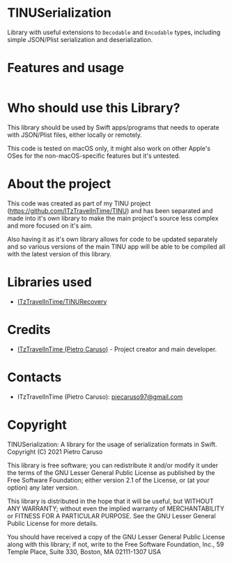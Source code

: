 # TINUSerialization

Library with useful extensions to `Decodable` and `Encodable` types, including simple JSON/Plist serialization and deserialization.

# Features and usage



```swift

```

# Who should use this Library?

This library should be used by Swift apps/programs that needs to operate with JSON/Plist files, either locally or remotely.

This code is tested on macOS only, it might also work on other Apple's OSes for the non-macOS-specific features but it's untested.

# About the project

This code was created as part of my TINU project (https://github.com/ITzTravelInTime/TINU) and has been separated and made into it's own library to make the main project's source less complex and more focused on it's aim. 

Also having it as it's own library allows for code to be updated separately and so various versions of the main TINU app will be able to be compiled all with the latest version of this library.

# Libraries used

 - [ITzTravelInTime/TINURecovery](https://github.com/ITzTravelInTime/TINURecovery)

# Credits

 - [ITzTravelInTime (Pietro Caruso)](https://github.com/ITzTravelInTime) - Project creator and main developer.

# Contacts

 - ITzTravelInTime (Pietro Caruso): piecaruso97@gmail.com

# Copyright

TINUSerialization: A library for the usage of serialization formats in Swift.
Copyright (C) 2021 Pietro Caruso

This library is free software; you can redistribute it and/or modify it under the terms of the GNU Lesser General Public License as published by the Free Software Foundation; either version 2.1 of the License, or (at your option) any later version.

This library is distributed in the hope that it will be useful, but WITHOUT ANY WARRANTY; without even the implied warranty of MERCHANTABILITY or FITNESS FOR A PARTICULAR PURPOSE. See the GNU Lesser General Public License for more details.

You should have received a copy of the GNU Lesser General Public License along with this library; if not, write to the Free Software Foundation, Inc., 59 Temple Place, Suite 330, Boston, MA 02111-1307 USA





